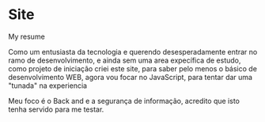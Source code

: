 # Site
My resume

Como um entusiasta da tecnologia e querendo desesperadamente entrar no ramo de desenvolvimento, e ainda sem uma area expecífica de estudo,
como projeto de iniciação criei este site, para saber pelo menos o básico de desenvolvimento WEB, agora vou focar no JavaScript, para tentar dar 
uma "tunada" na experiencia

Meu foco é o Back and e a segurança de informação, acredito que isto tenha servido para me testar.
